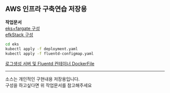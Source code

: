 AWS 인프라 구축연습 저장용
--
**작업문서**  
[eks+fargate 구성](https://github.com/3jin-p/study/blob/master/infra/aws/eks)  
[efkStack 구성](https://github.com/3jin-p/study/blob/master/infra/aws/efkstack)  

``` bash
cd eks  
kubectl apply -f deployment.yaml
kubectl apply -f fluentd-configmap.yaml
```
[로그생성 서버 및 Fluentd 컨테이너 DockerFile](https://github.com/3jin-p/sj)  
  
---  
소스는 개인적인 구현내용 저장용입니다.  
구성을 하고싶다면 위 작업문서를 참고해주세요  

